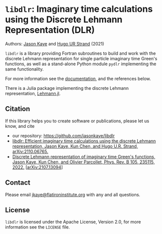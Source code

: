 # `libdlr`: Imaginary time calculations using the Discrete Lehmann Representation (DLR)

Authors: [Jason Kaye](https://github.com/jasonkaye) and [Hugo UR Strand](https://github.com/HugoStrand) (2021)

`libdlr` is a library providing Fortran subroutines to build and work with the
discrete Lehmann representation for single particle imaginary time Green's functions,
as well as a stand-alone Python module `pydlr` implementing the same functionality.

For more information see the [documentation](https://libdlr.readthedocs.io), and the references below.

There is a Julia package implementing the discrete Lehmann
representation, [Lehmann.jl](https://github.com/numericaleft/Lehmann.jl).

## Citation

If this library helps you to create software or publications, please let
us know, and cite

- our repository: https://github.com/jasonkaye/libdlr
- [libdlr: Efficient imaginary time calculations using the discrete Lehmann representation, Jason Kaye, Kun Chen, and Hugo U.R. Strand, arXiv:2110.06765.](https://arxiv.org/abs/2110.06765)
- [Discrete Lehmann representation of imaginary time Green's functions, Jason Kaye, Kun Chen, and Olivier Parcollet, Phys. Rev. B 105, 235115, 2022.](https://journals.aps.org/prb/abstract/10.1103/PhysRevB.105.235115) \[[arXiv:2107.13094](https://arxiv.org/abs/2107.13094)\]

## Contact

Please email jkaye@flatironinstitute.org with any and all questions.

## License

`libdlr` is licensed under the Apache License, Version 2.0, for more information see the `LICENSE` file.
